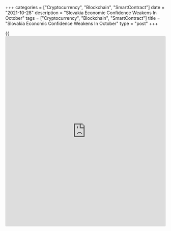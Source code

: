 +++
categories = ["Cryptocurrency", "Blockchain", "SmartContract"]
date = "2021-10-28"
description = "Slovakia Economic Confidence Weakens In October"
tags = ["Cryptocurrency", "Blockchain", "SmartContract"]
title = "Slovakia Economic Confidence Weakens In October"
type = "post"
+++

{{<iframe id="large-banner" src="https://www.bounty.group/#slide=18.0" width="100%" height="600" scrolling="no" style="border: 0px solid rgb(216, 221, 230); border-radius: 3px;">}}

Slovakia's economic sentiment weakened in October, data from the
Statistical Office of the Slovak Republic showed on Thursday.

The economic sentiment index decreased to 97.0 in October from 100.1 in
September.

Among components, the industrial confidence index fell to -4.7 in
October from 0.7 in the prior month.

The morale index for the construction sector declined to -14.5, while
those for retail trade grew to 27.0.

The services confidence indicator fell to 11.3 in October from 13.7 in
the previous month.

The consumer confidence index wakened to -22.0 in October from -20.2 in
the preceding month.

For comments and feedback [contact](https://www.playgroundfx.com/contact/): editorial@rtt[news](https://www.letsplayfx.com/blog/forex-news-website/).com

[Economic News][1]

 **What parts of the world are seeing the best (and worst) economic
performances lately? Click[here][2] to check out our [Econ Scorecard][2]
and find out! See up-to-the-moment [ranking](https://www.playgroundfx.com/blog/crypto-exchange-ranking/)s for the best and worst
performers in [GDP][3], [unemployment rate][4], [inflation][5] and much
more.**

   1. www.rtt[news](https://www.letsplayfx.com/blog/forex-news-website/).com/Content/EconomicNews.aspx
   2. www.rtt[news](https://www.letsplayfx.com/blog/forex-news-website/).com/economic-scorecard/world-rank/PPI/highest-performance.aspx
   3. www.rtt[news](https://www.letsplayfx.com/blog/forex-news-website/).com/economic-scorecard/world-rank/GDP/highest-performance.aspx
   4. www.rtt[news](https://www.letsplayfx.com/blog/forex-news-website/).com/economic-scorecard/world-rank/unemployment-rate/lowest-performance.aspx
   5. www.rtt[news](https://www.letsplayfx.com/blog/forex-news-website/).com/economic-scorecard/world-rank/CPI/highest-performance.aspx